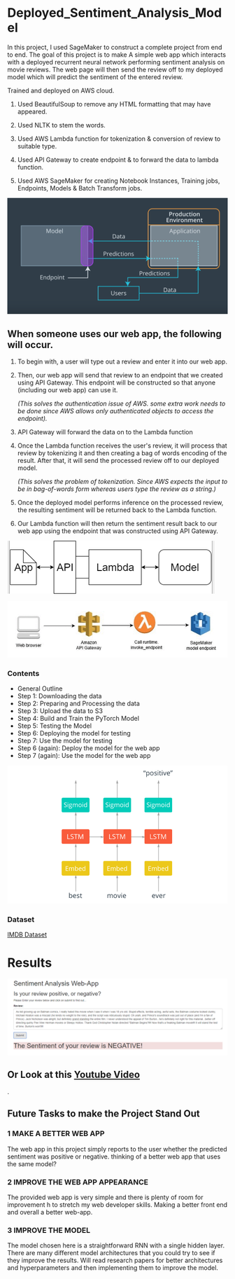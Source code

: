 # Deployed_Sentiment_Analysis_Model

 In this project, I used SageMaker to construct a complete project from end to end. The goal of this project is to make A simple web app which interacts with a deployed recurrent neural network performing sentiment analysis on movie reviews.
 The web page will then send the review off to my deployed model which will predict the sentiment of the entered review.
 
 Trained and deployed on AWS cloud.
 




1. Used BeautifulSoup to remove any HTML formatting that may have appeared.

2. Used NLTK to stem the words.

3. Used AWS Lambda function for tokenization & conversion of review to suitable type.

4. Used API Gateway to create endpoint & to forward the data to lambda function.

5. Used AWS SageMaker for creating Notebook Instances, Training jobs, Endpoints, Models & Batch Transform jobs.




![!Model](model-app-endpoint.png)




## When someone uses our web app, the following will occur.

1. To begin with, a user will type out a review and enter it into our web app.

2. Then, our web app will send that review to an endpoint that we created using API Gateway. This endpoint will be constructed so that anyone (including our web app) can use it.

    *(This solves the authentication issue of AWS. some extra work needs to be done since AWS allows only authenticated objects to access the endpoint).*

3. API Gateway will forward the data on to the Lambda function

4. Once the Lambda function receives the user's review, it will process that review by tokenizing it and then creating a bag of words encoding of the result. After that, it will send the processed review off to our deployed model.

    *(This solves the problem of tokenization. Since AWS expects the input to be in bag-of-words form whereas users type the review as a string.)*

5. Once the deployed model performs inference on the processed review, the resulting sentiment will be returned back to the Lambda function.

6. Our Lambda function will then return the sentiment result back to our web app using the endpoint that was constructed using API Gateway.






![Web-app](webapp.PNG)



![flow](flow.png)




### Contents

- General Outline
- Step 1: Downloading the data
- Step 2: Preparing and Processing the data
- Step 3: Upload the data to S3
- Step 4: Build and Train the PyTorch Model
- Step 5: Testing the Model
- Step 6: Deploying the model for testing
- Step 7: Use the model for testing
- Step 6 (again): Deploy the model for the web app
- Step 7 (again): Use the model for the web app




![connections](connections.png)







### Dataset

[IMDB Dataset](https://ai.stanford.edu/~amaas/data/sentiment/)



# Results

![result](result.png)

## Or Look at this [Youtube Video](https://www.youtube.com/playlist?list=PL9vx_VYEb3N1AGQoFsrGlkKtFNiNhQCJb)



.


## Future Tasks to make the Project Stand Out

### 1 MAKE A BETTER WEB APP
   The web app in this project simply reports to the user whether the predicted sentiment was positive or negative. thinking of a better web app that uses the same model?

### 2 IMPROVE THE WEB APP APPEARANCE
   The provided web app is very simple and there is plenty of room for improvement h to stretch my web developer skills. Making a better front end and overall a better web-app.

### 3 IMPROVE THE MODEL
   The model chosen here is a straightforward RNN with a single hidden layer. There are many different model architectures that you could try to see if they improve the results. Will read research papers for better architectures and hyperparameters and then implementing them to improve the model.
